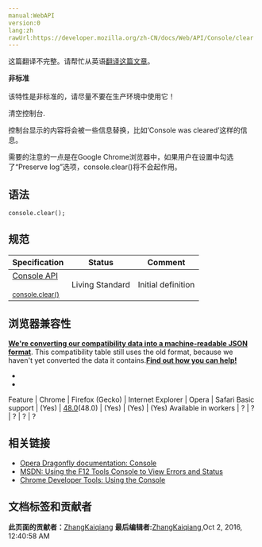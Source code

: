 ```yaml
---
manual:WebAPI
version:0
lang:zh
rawUrl:https://developer.mozilla.org/zh-CN/docs/Web/API/Console/clear
---
```




这篇翻译不完整。请帮忙从英语[翻译这篇文章](%23877 "")。






**非标准**<br></br>该特性是非标准的，请尽量不要在生产环境中使用它！





清空控制台.



控制台显示的内容将会被一些信息替换，比如‘Console was cleared’这样的信息。



需要的注意的一点是在Google Chrome浏览器中，如果用户在设置中勾选了“Preserve log”选项，console.clear()将不会起作用。


## 语法<a name="语法"></a>

```
console.clear();

```

## 规范<a name="规范"></a>
Specification | Status | Comment 
 ---  |  ---  |  ---  | 
[Console API<br></br><small>console.clear()</small>](%23878 "") | Living Standard | Initial definition 


## 浏览器兼容性<a name="浏览器兼容性"></a>


**[We&#39;re converting our compatibility data into a machine-readable JSON format](%3344 "")**. This compatibility table still uses the old format, because we haven&#39;t yet converted the data it contains.**[Find out how you can help!](%3392 "")**


* 
* 
Feature | Chrome | Firefox (Gecko) | Internet Explorer | Opera | Safari 
Basic support | (Yes) | [48.0](%4490 "Released on 2016-08-02.")(48.0) | (Yes) | (Yes) | (Yes) 
Available in workers | ? | ? | ? | ? | ? 




## 相关链接<a name="相关链接"></a>

* [Opera Dragonfly documentation: Console](%23872 "")
* [MSDN: Using the F12 Tools Console to View Errors and Status](%23873 "")
* [Chrome Developer Tools: Using the Console](%23874 "")



## 文档标签和贡献者
**此页面的贡献者：**[ZhangKaiqiang](%23876 "")
**最后编辑者:**[ZhangKaiqiang](%23876 ""),<time>Oct 2, 2016, 12:40:58 AM</time>


